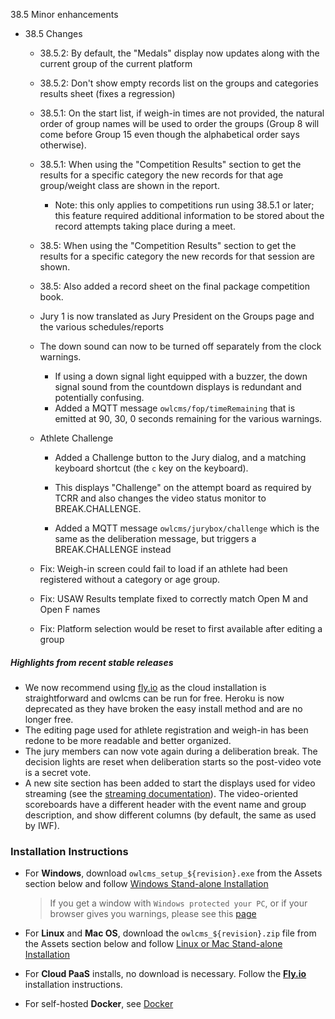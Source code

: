 38.5 Minor enhancements

- 38.5 Changes
  - 38.5.2: By default, the "Medals" display now updates along with the current group of the current platform
  - 38.5.2: Don't show empty records list on the groups  and categories results sheet (fixes a regression)
  - 38.5.1: On the start list, if weigh-in times are not provided, the natural order of group names will be used to order the groups (Group 8 will come before Group 15 even though the alphabetical order says otherwise).
  - 38.5.1: When using the "Competition Results" section to get the results for a specific category  the new records for that age group/weight class are shown in the report.
    - Note: this only applies to competitions run using 38.5.1 or later; this feature required additional information to be stored about the record attempts taking place during a meet.
  - 38.5: When using the "Competition Results" section to get the results for a specific category  the new records for that session are shown.  
  - 38.5: Also added a record sheet on the final package competition book.
  - Jury 1 is now translated as Jury President on the Groups page and the various schedules/reports
  - The down sound can now to be turned off separately from the clock warnings.
    - If using a down signal light equipped with a buzzer, the down signal sound from the countdown displays is redundant and potentially confusing.  
    - Added a MQTT message `owlcms/fop/timeRemaining` that is emitted at 90, 30, 0 seconds remaining for the various warnings.
  - Athlete Challenge
    - Added a Challenge button to the Jury dialog, and a matching keyboard shortcut (the `c` key on the keyboard). 
  
    - This displays "Challenge" on the attempt board as required by TCRR and also changes the video status monitor to BREAK.CHALLENGE.
  
    - Added a MQTT message `owlcms/jurybox/challenge` which is the same as the deliberation message, but triggers a BREAK.CHALLENGE instead
  
  - Fix: Weigh-in screen could fail to load if an athlete had been registered without a category or age group.
  - Fix: USAW Results template fixed to correctly match Open M and Open F names
  - Fix: Platform selection would be reset to first available after editing a group 


##### Highlights from recent stable releases

- We now recommend using [fly.io](https://${env.REPO_OWNER}.github.io/${env.O_REPO_NAME}/#/Fly) as the cloud installation is straightforward and owlcms can be run for free. Heroku is now deprecated as they have broken the easy install method and are no longer free.
- The editing page used for athlete registration and weigh-in has been redone to be more readable and better organized.
- The jury members can now vote again during a deliberation break. The decision lights are reset when deliberation starts so the post-video vote is a secret vote. 
- A new site section has been added to start the displays used for video streaming (see the [streaming documentation](https://${env.REPO_OWNER}.github.io/${env.O_REPO_NAME}/#/OBS?id=_2-setup-owlcms-with-some-data)). The video-oriented scoreboards have a different header with the event name and group description, and show different columns (by default, the same as used by IWF).


### **Installation Instructions**

  - For **Windows**, download `owlcms_setup_${revision}.exe` from the Assets section below and follow [Windows Stand-alone Installation](https://${env.REPO_OWNER}.github.io/${env.O_REPO_NAME}/#/LocalWindowsSetup)

    > If you get a window with `Windows protected your PC`, or if your browser gives you warnings, please see this [page](https://owlcms.github.io/owlcms4-prerelease/#/DefenderOff)

  - For **Linux** and **Mac OS**, download the `owlcms_${revision}.zip` file from the Assets section below and follow [Linux or Mac Stand-alone Installation](https://${env.REPO_OWNER}.github.io/${env.O_REPO_NAME}/#/LocalLinuxMacSetup)

  - For **Cloud PaaS** installs, no download is necessary. Follow the **[Fly.io](https://${env.REPO_OWNER}.github.io/${env.O_REPO_NAME}/#Fly)** installation instructions.

  - For self-hosted **Docker**, see [Docker](https://${env.REPO_OWNER}.github.io/${env.O_REPO_NAME}/#/LocalWindowsSetup)
